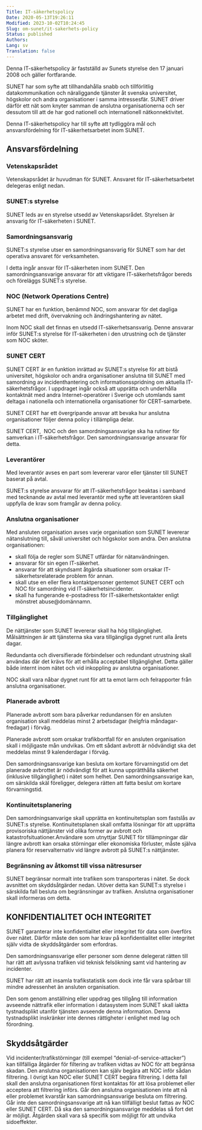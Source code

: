 ```yaml
---
Title: IT-säkerhetspolicy
Date: 2020-05-13T19:26:11
Modified: 2023-10-02T10:24:45
Slug: om-sunet/it-sakerhets-policy
Status: published
Authors: 
Lang: sv
Translation: false
---
```


Denna IT-säkerhetspolicy är fastställd av Sunets styrelse den 17 januari 2008 och gäller fortfarande.

SUNET har som syfte att tillhandahålla snabb och tillförlitlig datakommunikation och näraliggande tjänster åt svenska universitet, högskolor och andra organisationer i samma intressesfär. SUNET driver därför ett nät som knyter samman de anslutna organisationerna och ser dessutom till att de har god nationell och internationell nätkonnektivitet.

Denna IT-säkerhetspolicy har till syfte att tydliggöra mål och ansvarsfördelning för IT-säkerhetsarbetet inom SUNET.

## Ansvarsfördelning

### Vetenskapsrådet

Vetenskapsrådet är huvudman för SUNET. Ansvaret för IT-säkerhetsarbetet delegeras enligt nedan.

### SUNET:s styrelse

SUNET leds av en styrelse utsedd av Vetenskapsrådet. Styrelsen är ansvarig för IT-säkerheten i SUNET.

### Samordningsansvarig

SUNET:s styrelse utser en samordningsansvarig för SUNET som har det operativa ansvaret för verksamheten.  

I detta ingår ansvar för IT-säkerheten inom SUNET. Den samordningsansvarige ansvarar för att viktigare IT-säkerhetsfrågor bereds och föreläggs SUNET:s styrelse.

### NOC (Network Operations Centre)

SUNET har en funktion, benämnd NOC, som ansvarar för det dagliga arbetet med drift, övervakning och ändringshantering av nätet.  

Inom NOC skall det finnas en utsedd IT-säkerhetsansvarig. Denne ansvarar inför SUNET:s styrelse för IT-säkerheten i den utrustning och de tjänster som NOC sköter.

### SUNET CERT

SUNET CERT är en funktion inrättad av SUNET:s styrelse för att bistå universitet, högskolor och andra organisationer anslutna till SUNET med samordning av incidenthantering och informationsspridning om aktuella IT-säkerhetsfrågor. I uppdraget ingår också att upprätta och underhålla kontaktnät med andra Internet-operatörer i Sverige och utomlands samt deltaga i nationella och internationella organisationer för CERT-samarbete.  

SUNET CERT har ett övergripande ansvar att bevaka hur anslutna organisationer följer denna policy i tillämpliga delar.  

SUNET CERT,  NOC och den samordningsansvarige ska ha rutiner för samverkan i IT-säkerhetsfrågor. Den samordningsansvarige ansvarar för detta.

### Leverantörer

Med leverantör avses en part som levererar varor eller tjänster till SUNET baserat på avtal.  

SUNET:s styrelse ansvarar för att IT-säkerhetsfrågor beaktas i samband med tecknande av avtal med leverantör med syfte att leverantören skall uppfylla de krav som framgår av denna policy.

### Anslutna organisationer

Med ansluten organisation avses varje organisation som SUNET levererar nätanslutning till, såväl universitet och högskolor som andra. Den anslutna organisationen:

* skall följa de regler som SUNET utfärdar för nätanvändningen.
* ansvarar för sin egen IT-säkerhet.
* ansvarar för att skyndsamt åtgärda situationer som orsakar IT-säkerhetsrelaterade problem för annan.
* skall utse en eller flera kontaktpersoner gentemot SUNET CERT och NOC för samordning vid IT-säkerhetsincidenter.
* skall ha fungerande e-postadress för IT-säkerhetskontakter enligt mönstret abuse@domännamn.

### Tillgänglighet

De nättjänster som SUNET levererar skall ha hög tillgänglighet. Målsättningen är att tjänsterna ska vara tillgängliga dygnet runt alla årets dagar.  

Redundanta och diversifierade förbindelser och redundant utrustning skall användas där det krävs för att erhålla acceptabel tillgänglighet. Detta gäller både internt inom nätet och vid inkoppling av anslutna organisationer.

NOC skall vara nåbar dygnet runt för att ta emot larm och felrapporter från anslutna organisationer.

### Planerade avbrott

Planerade avbrott som bara påverkar redundansen för en ansluten organisation skall meddelas minst 2 arbetsdagar (helgfria måndagar-fredagar) i förväg.  

Planerade avbrott som orsakar trafikbortfall för en ansluten organisation skall i möjligaste mån undvikas. Om ett sådant avbrott är nödvändigt ska det meddelas minst 9 kalenderdagar i förväg.

Den samordningsansvarige kan besluta om kortare förvarningstid om det planerade avbrottet är nödvändigt för att kunna upprätthålla säkerhet (inklusive tillgänglighet) i nätet som helhet. Den samordningsansvarige kan, om särskilda skäl föreligger, delegera rätten att fatta beslut om kortare förvarningstid.

### Kontinuitetsplanering

Den samordningsanvarige skall upprätta en kontinuitetsplan som fastslås av SUNET:s styrelse. Kontinuitetsplanen skall omfatta lösningar för att upprätta provisoriska nättjänster vid olika former av avbrott och katastrofsituationer.Användare som utnyttjar SUNET för tillämpningar där längre avbrott kan orsaka störningar eller ekonomiska förluster, måste själva planera för reservalternativ vid längre avbrott på SUNET:s nättjänster.

### Begränsning av åtkomst till vissa nätresurser

SUNET begränsar normalt inte trafiken som transporteras i nätet. Se dock avsnittet om skyddsåtgärder nedan. Utöver detta kan SUNET:s styrelse i särskilda fall besluta om begränsningar av trafiken. Anslutna organisationer skall informeras om detta.

## KONFIDENTIALITET OCH INTEGRITET

SUNET garanterar inte konfidentialitet eller integritet för data som överförs över nätet. Därför måste den som har krav på konfidentialitet elller integritet själv vidta de skyddsåtgärder som erfordras.

Den samordningsansvarige eller personer som denne delegerat rätten till har rätt att avlyssna trafiken vid teknisk felsökning samt vid hantering av incidenter.  

SUNET har rätt att insamla trafikstatistik som dock inte får vara spårbar till mindre adressenhet än ansluten organisation.

Den som genom anställning eller uppdrag ges tillgång till information avseende nättrafik eller information i datasystem inom SUNET skall iaktta tystnadsplikt utanför tjänsten avseende denna information. Denna tystnadsplikt inskränker inte dennes rättigheter i enlighet med lag och förordning.

## Skyddsåtgärder

Vid incidenter/trafikstörningar (till exempel “denial-of-service-attacker”) kan tillfälliga åtgärder för filtering av trafiken vidtas av NOC för att begränsa skadan. Den anslutna organisationen kan själv begära att NOC inför sådan filtrering. I övrigt kan NOC eller SUNET CERT begära filtrering. I detta fall skall den anslutna organisationen först kontaktas för att lösa problemet eller acceptera att filtrering införs. Går den anslutna organisationen inte att nå eller problemet kvarstår kan samordningsansvarige besluta om filtrering. Går inte den samordningsansvarige att nå kan tillfälligt beslut fattas av NOC eller SUNET CERT. Då ska den samordningsansvarige meddelas så fort det är möjligt. Åtgärden skall vara så specifik som möjligt för att undvika sidoeffekter.

 

